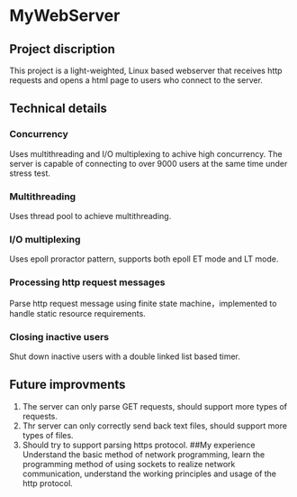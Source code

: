 # MyWebServer
## Project discription
This project is a light-weighted, Linux based webserver that receives http requests and opens a html page to users who connect to the server.
## Technical details
### Concurrency
Uses multithreading and I/O multiplexing to achive high concurrency. The server is capable of connecting to over 9000 users at the same time under stress test.
### Multithreading
Uses thread pool to achieve multithreading.
### I/O multiplexing
Uses epoll proractor pattern, supports both epoll ET mode and LT mode.
### Processing http request messages
Parse http request message using finite state machine，implemented to handle static resource requirements.
### Closing inactive users
Shut down inactive users with a double linked list based timer.
## Future improvments
1. The server can only parse GET requests, should support more types of requests.
2. Thr server can only correctly send back text files, should support more types of files.
3. Should try to support parsing https protocol.
##My experience
Understand the basic method of network programming, learn the programming method of using sockets to realize network communication, understand the working principles and usage of the http protocol.
